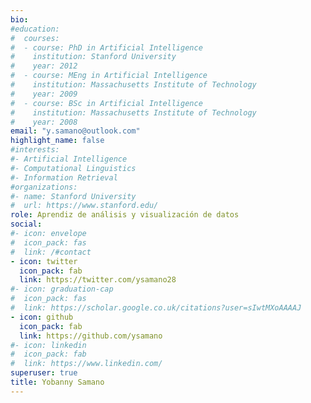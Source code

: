 ```yaml
---
bio: 
#education:
#  courses:
#  - course: PhD in Artificial Intelligence
#    institution: Stanford University
#    year: 2012
#  - course: MEng in Artificial Intelligence
#    institution: Massachusetts Institute of Technology
#    year: 2009
#  - course: BSc in Artificial Intelligence
#    institution: Massachusetts Institute of Technology
#    year: 2008
email: "y.samano@outlook.com"
highlight_name: false
#interests:
#- Artificial Intelligence
#- Computational Linguistics
#- Information Retrieval
#organizations:
#- name: Stanford University
#  url: https://www.stanford.edu/
role: Aprendiz de análisis y visualización de datos
social:
#- icon: envelope
#  icon_pack: fas
#  link: /#contact
- icon: twitter
  icon_pack: fab
  link: https://twitter.com/ysamano28
#- icon: graduation-cap
#  icon_pack: fas
#  link: https://scholar.google.co.uk/citations?user=sIwtMXoAAAAJ
- icon: github
  icon_pack: fab
  link: https://github.com/ysamano
#- icon: linkedin
#  icon_pack: fab
#  link: https://www.linkedin.com/
superuser: true
title: Yobanny Samano
---
```

